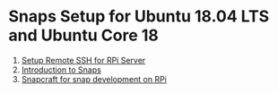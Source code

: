 # Snaps Setup for Ubuntu 18.04 LTS and Ubuntu Core 18

1. [Setup Remote SSH for RPi Server](docs/ubuntu_ssh.md)
2. [Introduction to Snaps](docs/snap.md)
3. [Snapcraft for snap development on RPi](docs/snapcraft.md)